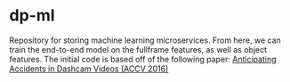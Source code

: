 # dp-ml

Repository for storing machine learning microservices. From here, we can train the end-to-end model on the fullframe features, as well as object features. The initial code is based off of the following paper:
[Anticipating Accidents in Dashcam Videos (ACCV 2016)](https://github.com/smallcorgi/Anticipating-Accidents)